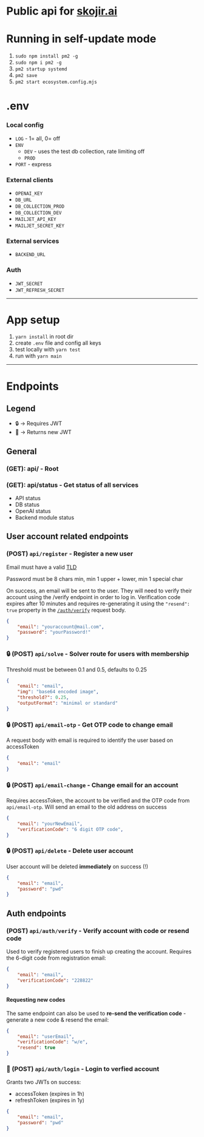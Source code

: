 # Public api for [skojir.ai](https://skojir.ai)

# Running in self-update mode

1. `sudo npm install pm2 -g`
2. `sudo npm i pm2 -g`
3. `pm2 startup systemd`
4. `pm2 save`
5. `pm2 start ecosystem.config.mjs`

# .env

### Local config
- `LOG` - 1= all, 0= off
- `ENV`
    - `DEV` - uses the test db collection, rate limiting off
    - `PROD`
- `PORT` - express

### External clients
- `OPENAI_KEY`
- `DB_URL`
- `DB_COLLECTION_PROD`
- `DB_COLLECTION_DEV`
- `MAILJET_API_KEY`
- `MAILJET_SECRET_KEY`

### External services
- `BACKEND_URL`

### Auth
- `JWT_SECRET`
- `JWT_REFRESH_SECRET`

---
# App setup

1. `yarn install` in root dir
2. create `.env` file and config all keys
3. test locally with `yarn test`
4. run with `yarn main`

---
# Endpoints

## Legend
- 🔒 -> Requires JWT
- 🔑 -> Returns new JWT

## General

### (GET): api/ - Root
### (GET): api/status - Get status of all services
- API status
- DB status
- OpenAI status
- Backend module status

## User account related endpoints

### (POST) `api/register` - Register a new user
Email must have a valid [TLD](https://data.iana.org/TLD/tlds-alpha-by-domain.txt)

Password must be 8 chars min, min 1 upper + lower, min 1 special char

On success, an email will be sent to the user. They will need to verify their account using the /verify endpoint in order to log in. Verification code expires after 10 minutes and requires re-generating it using the `"resend": true` property in the [`/auth/verify`](#post-apiauthverify---verify-account-with-code-or-resend-code) request body.

```json
{
    "email": "youraccount@mail.com",
    "password": "yourPassword!"
}
```

### 🔒 (POST) `api/solve` - Solver route for users with membership
Threshold must be between 0.1 and 0.5, defaults to 0.25
```json
{
    "email": "email",
    "img": "base64 encoded image",
    "threshold?": 0.25,
    "outputFormat": "minimal or standard"
}
```

### 🔒 (POST) `api/email-otp` - Get OTP code to change email
A request body with email is required to identify the user based on accessToken
```json
{
    "email": "email"
}
```

### 🔒 (POST) `api/email-change` - Change email for an account
Requires accessToken, the account to be verified and the OTP code from `api/email-otp`. Will send an email to the old address on success

```json
{
    "email": "yourNewEmail",
    "verificationCode": "6 digit OTP code",
}
```

### 🔒 (POST) `api/delete` - Delete user account
User account will be deleted **immediately** on success (!)
```json
{
    "email": "email",
    "password": "pwd"
}
```

## Auth endpoints

### (POST) `api/auth/verify` - Verify account with code or resend code
Used to verify registered users to finish up creating the account. Requires the 6-digit code from registration email:
```json
{
    "email": "email",
    "verificationCode": "228822"
}
```
#### Requesting new codes
The same endpoint can also be used to **re-send the verification code** - generate a new code & resend the email:
```json
{
    "email": "userEmail",
    "verificationCode": "w/e",
    "resend": true
}
```

### 🔑 (POST) `api/auth/login` - Login to verfied account
Grants two JWTs on success:
- accessToken (expires in 1h)
- refreshToken (expires in 1y)

```json
{
    "email": "email",
    "password": "pwd"
}
```

